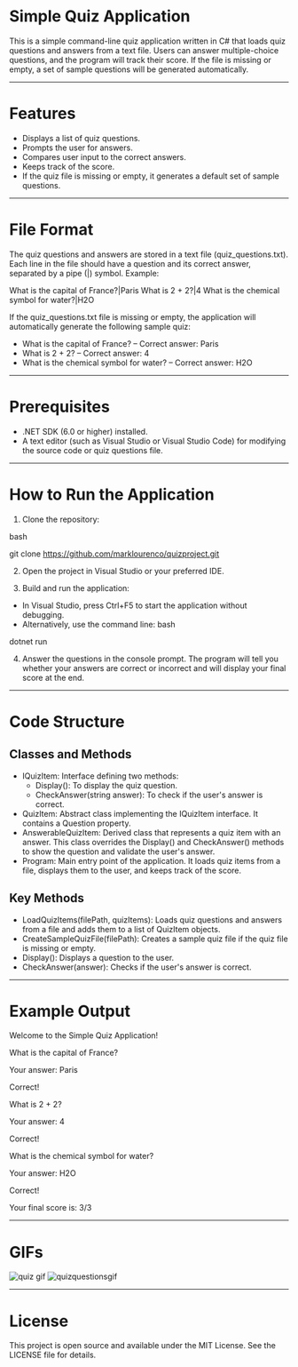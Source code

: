 # Simple Quiz Application
This is a simple command-line quiz application written in C# that loads quiz questions and answers from a text file. Users can answer multiple-choice questions, and the program will track their score. If the file is missing or empty, a set of sample questions will be generated automatically.
__________________
# Features

- Displays a list of quiz questions.
- Prompts the user for answers.
- Compares user input to the correct answers.
- Keeps track of the score.
- If the quiz file is missing or empty, it generates a default set of sample questions.
__________________
# File Format
The quiz questions and answers are stored in a text file (quiz_questions.txt). Each line in the file should have a question and its correct answer, separated by a pipe (|) symbol. Example:

What is the capital of France?|Paris
What is 2 + 2?|4
What is the chemical symbol for water?|H2O

If the quiz_questions.txt file is missing or empty, the application will automatically generate the following sample quiz:

- What is the capital of France? – Correct answer: Paris
- What is 2 + 2? – Correct answer: 4
- What is the chemical symbol for water? – Correct answer: H2O
__________________
# Prerequisites
- .NET SDK (6.0 or higher) installed.
- A text editor (such as Visual Studio or Visual Studio Code) for modifying the source code or quiz questions file.
__________________
# How to Run the Application
1. Clone the repository:

bash

git clone https://github.com/marklourenco/quizproject.git

2. Open the project in Visual Studio or your preferred IDE.

3. Build and run the application:

  - In Visual Studio, press Ctrl+F5 to start the application without debugging.
  - Alternatively, use the command line:
bash

dotnet run

4. Answer the questions in the console prompt. The program will tell you whether your answers are correct or incorrect and will display your final score at the end.
__________________
# Code Structure
## Classes and Methods
- IQuizItem: Interface defining two methods:
  - Display(): To display the quiz question.
  - CheckAnswer(string answer): To check if the user's answer is correct.
- QuizItem: Abstract class implementing the IQuizItem interface. It contains a Question property.
- AnswerableQuizItem: Derived class that represents a quiz item with an answer. This class overrides the Display() and CheckAnswer() methods to show the question and validate the user's answer.
- Program: Main entry point of the application. It loads quiz items from a file, displays them to the user, and keeps track of the score.

## Key Methods
- LoadQuizItems(filePath, quizItems): Loads quiz questions and answers from a file and adds them to a list of QuizItem objects.
- CreateSampleQuizFile(filePath): Creates a sample quiz file if the quiz file is missing or empty.
- Display(): Displays a question to the user.
- CheckAnswer(answer): Checks if the user's answer is correct.
__________________
# Example Output

Welcome to the Simple Quiz Application!

What is the capital of France?

Your answer: Paris

Correct!

What is 2 + 2?

Your answer: 4

Correct!

What is the chemical symbol for water?

Your answer: H2O

Correct!

Your final score is: 3/3
__________________
# GIFs
![quiz gif](https://github.com/user-attachments/assets/4225e693-fdef-4555-a0ef-94d36f8ad385)
![quizquestionsgif](https://github.com/user-attachments/assets/a79706a3-590d-4429-88ed-2da96885f99a)
__________________
# License
This project is open source and available under the MIT License. See the LICENSE file for details.
